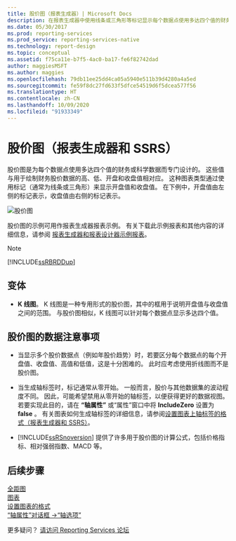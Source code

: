 ```yaml
---
title: 股价图（报表生成器）| Microsoft Docs
description: 在报表生成器中使用线条或三角形等标记显示每个数据点使用多达四个值的财务数据或科学数据。
ms.date: 05/30/2017
ms.prod: reporting-services
ms.prod_service: reporting-services-native
ms.technology: report-design
ms.topic: conceptual
ms.assetid: f75ca11e-b7f5-4ac0-ba17-fe6f82742dad
author: maggiesMSFT
ms.author: maggies
ms.openlocfilehash: 79db11ee25dd4ca05a5940e511b39d4280a4a5ed
ms.sourcegitcommit: fe59f8dc27fd633f5dfce54519d6f5dcea577f56
ms.translationtype: HT
ms.contentlocale: zh-CN
ms.lasthandoff: 10/09/2020
ms.locfileid: "91933349"
---
```

# <a name="stock-charts-report-builder-and-ssrs"></a>股价图（报表生成器和 SSRS）

  股价图是为每个数据点使用多达四个值的财务或科学数据而专门设计的。 这些值与用于绘制财务股价数据的高、低、开盘和收盘值相对应。 这种图表类型通过使用标记（通常为线条或三角形）来显示开盘值和收盘值。 在下例中，开盘值由左侧的标记表示，收盘值由右侧的标记表示。  
  
 ![股价图](../../reporting-services/report-design/media/rs-stockchart.gif "股价图")  
  
 股价图的示例可用作报表生成器报表示例。 有关下载此示例报表和其他内容的详细信息，请参阅 [报表生成器和报表设计器示例报表](https://go.microsoft.com/fwlink/?LinkId=198283)。  
  
> [!NOTE]  
>  [!INCLUDE[ssRBRDDup](../../includes/ssrbrddup-md.md)]  
  
## <a name="variations"></a>变体  
  
-   **K 线图**。 K 线图是一种专用形式的股价图，其中的框用于说明开盘值与收盘值之间的范围。 与股价图相似，K 线图可以针对每个数据点显示多达四个值。  
  
## <a name="data-considerations-for-stock-charts"></a>股价图的数据注意事项  
  
-   当显示多个股价数据点（例如年股价趋势）时，若要区分每个数据点的每个开盘值、收盘值、高值和低值，这是十分困难的。 此时应考虑使用折线图而不是股价图。  
  
-   当生成轴标签时，标记通常从零开始。  一般而言，股价与其他数据集的波动程度不同。 因此，可能希望禁用从零开始的轴标签，以便获得更好的数据视图。 若要实现此目的，请在 **“轴属性”** 或“属性”窗口中将 **IncludeZero** 设置为 **false** 。 有关图表如何生成轴标签的详细信息，请参阅[设置图表上轴标签的格式（报表生成器和 SSRS）](../../reporting-services/report-design/formatting-axis-labels-on-a-chart-report-builder-and-ssrs.md)。  
  
-   [!INCLUDE[ssRSnoversion](../../includes/ssrsnoversion-md.md)] 提供了许多用于股价图的计算公式，包括价格指标、相对强弱指数、MACD 等。  

## <a name="next-steps"></a>后续步骤

[全距图](../../reporting-services/report-design/range-charts-report-builder-and-ssrs.md)   
[图表](../../reporting-services/report-design/charts-report-builder-and-ssrs.md)   
[设置图表的格式](../../reporting-services/report-design/formatting-a-chart-report-builder-and-ssrs.md)   
[“轴属性”对话框 ->“轴选项”](/previous-versions/sql/)  

更多疑问？ [请访问 Reporting Services 论坛](https://go.microsoft.com/fwlink/?LinkId=620231)